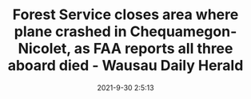 ---
"title": "Forest Service closes area where plane crashed in Chequamegon-Nicolet, as FAA reports all three aboard died - Wausau Daily Herald"
"date": "2021-9-30 2:5:13"
"feed_name": "GOOGLENEWSPLANE"
"feed_website": "https://news.google.com/search?q=plane%20%2B%20accident&hl=en-US&gl=US&ceid=US%3Aen"
"feed_rss": "https://news.google.com/rss/search?q=plane%20%2B%20accident&hl=en-US&gl=US&ceid=US%3Aen"
"link": "https://www.wausaudailyherald.com/story/news/2021/09/29/fatal-plane-crash-chequamegon-nicolet-forest-area-closed-public/5924934001/"
"source": "{'href': 'https://www.wausaudailyherald.com', 'title': 'Wausau Daily Herald'}"
"file": "_posts/2021-1-1-37611bd9ef7c4fcab7e19490fb6735403e49bf8b.md"
"accident": "0"
"drilling": "0"
"dead": "0"
"injured": "0"
"arrested": "0"
"place": "unknown place"
"where": "unknown site"
"causes": "unknown"
---